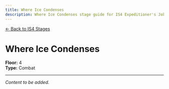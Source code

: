 ```yaml
---
title: Where Ice Condenses
description: Where Ice Condenses stage guide for IS4 Expeditioner's Joklumarkar
---
```


<div class="back-button-container">
  <a href="/is4-expeditioners/stages/" class="back-button">
    <span class="back-arrow">←</span>
    <span class="back-text">Back to IS4 Stages</span>
  </a>
</div>

# Where Ice Condenses

**Floor:** 4  
**Type:** Combat  

---

*Content to be added.*
